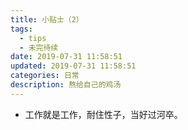 ```yaml
---
title: 小贴士（2）
tags:
  - tips
  - 未完待续
date: 2019-07-31 11:58:51
updated: 2019-07-31 11:58:51
categories: 日常
description: 熬给自己的鸡汤
---
```


<!-- more -->

- 工作就是工作，耐住性子，当好过河卒。